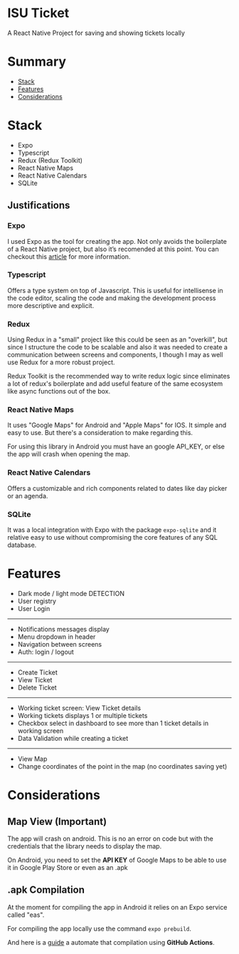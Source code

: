 # ISU Ticket
A React Native Project for saving and showing tickets locally

# Summary
- [Stack](#stack)
- [Features](#features)
- [Considerations](#considerations)

# Stack
- Expo
- Typescript
- Redux (Redux Toolkit)
- React Native Maps
- React Native Calendars
- SQLite

## Justifications
### Expo
I used Expo as the tool for creating the app. Not only avoids the boilerplate of a React Native project, but also it’s recomended at this point. You can checkout this [article](https://retool.com/blog/expo-cli-vs-react-native-cli/) for more information.

### Typescript
Offers a type system on top of Javascript. This is useful for intellisense in the code editor, scaling the code and making the development process more descriptive and explicit.

### Redux
Using Redux in a "small" project like this could be seen as an "overkill", but since I structure the code to be scalable and also it was needed to create a communication between screens and components, I though I may as well use Redux for a more robust project.

Redux Toolkit is the recommended way to write redux logic since eliminates a lot of redux's boilerplate and add useful feature of the same ecosystem like async functions out of the box.

### React Native Maps
It uses "Google Maps" for Android and "Apple Maps" for IOS. It simple and easy to use. But there's a consideration to make regarding this.

For using this library in Android you must have an google API_KEY, or else the app will crash when opening the map.

### React Native Calendars
Offers a customizable and rich components related to dates like day picker or an agenda.

### SQLite
It was a local integration with Expo with the package `expo-sqlite` and it relative easy to use without compromising the core features of any SQL database.

# Features
- Dark mode / light mode DETECTION
- User registry
- User Login
---
- Notifications messages display
- Menu dropdown in header
- Navigation between screens
- Auth: login / logout
---
- Create Ticket
- View Ticket
- Delete Ticket
---
- Working ticket screen: View Ticket details
- Working tickets displays 1 or multiple tickets
- Checkbox select in dashboard to see more than 1 ticket details in working screen
- Data Validation while creating a ticket
---
- View Map
- Change coordinates of the point in the map (no coordinates saving yet)

# Considerations
## Map View (Important)
The app will crash on android. This is no an error on code but with the credentials that the library needs to display the map.

On Android, you need to set the **API KEY** of Google Maps to be able to use it in Google Play Store or even as an .apk

## .apk Compilation
At the moment for compiling the app in Android it relies on an Expo service called "eas".

For compiling the app locally use the command `expo prebuild`.

And here is a [guide](https://dev.henryjperez.com/gh-actions-react-native-android) a automate that compilation using **GitHub Actions**. 
